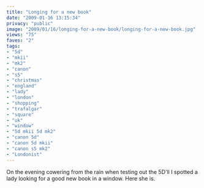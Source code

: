 ```yaml
---
title: "Longing for a new book"
date: "2009-01-16 13:15:34"
privacy: "public"
image: "2009/01/16/longing-for-a-new-book/longing-for-a-new-book.jpg"
views: "75"
faves: "2"
tags:
- "5d"
- "mkii"
- "mk2"
- "canon"
- "s5"
- "christmas"
- "england"
- "lady"
- "london"
- "shopping"
- "trafalgar"
- "square"
- "uk"
- "window"
- "5d mkii 5d mk2"
- "canon 5d"
- "canon 5d mkii"
- "canon s5 mk2"
- "Londonist"
---
```

On the evening cowering from the rain when testing out the 5D'll I spotted a lady looking for a good new book in a window. Here she is.<a href="/photos/2009/01/16/longing-for-a-new-book"></a>
